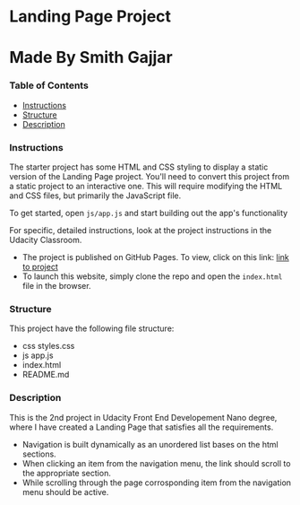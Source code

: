 # Landing Page Project
# Made By Smith Gajjar
### Table of Contents

* [Instructions](#instructions)
* [Structure](#structure)
* [Description](#description)

### Instructions

The starter project has some HTML and CSS styling to display a static version of the Landing Page project. You'll need to convert this project from a static project to an interactive one. This will require modifying the HTML and CSS files, but primarily the JavaScript file.

To get started, open `js/app.js` and start building out the app's functionality

For specific, detailed instructions, look at the project instructions in the Udacity Classroom.

 - The project is published on GitHub Pages. To view, click on this link: [link to project]()
 - To launch this website, simply clone the repo and open the `index.html` file in the browser. 


### Structure 
This project have the following file structure:
- css
    styles.css    
- js
    app.js
- index.html
- README.md

### Description

This is the 2nd project in Udacity Front End Developement Nano degree, where I have created a Landing Page that satisfies all the requirements.
- Navigation is built dynamically as an unordered list bases on the html sections.
- When clicking an item from the navigation menu, the link should scroll to the appropriate section.
- While scrolling through the page corrosponding item from the navigation menu should be active.

